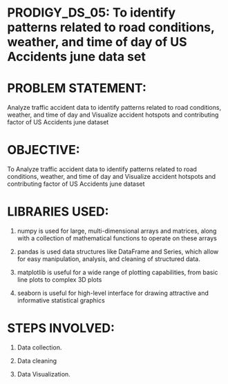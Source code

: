 # PRODIGY_DS_05: To identify patterns related to road conditions, weather, and time of day of US Accidents june data set
# PROBLEM STATEMENT:
Analyze traffic accident data to identify patterns related to road conditions, weather, and time of day and Visualize accident hotspots and contributing factor of US Accidents june dataset
# OBJECTIVE:
To Analyze traffic accident data to identify patterns related to road conditions, weather, and time of day and Visualize accident hotspots and contributing factor of US Accidents june dataset
# LIBRARIES USED:
 1. numpy is used for large, multi-dimensional arrays and matrices, along with a collection of mathematical functions to operate on these arrays

 2. pandas is used data structures like DataFrame and Series, which allow for easy manipulation, analysis, and cleaning of structured data.
 
 3. matplotlib is useful for a wide range of plotting capabilities, from basic line plots to complex 3D plots

 4. seaborn is useful for high-level interface for drawing attractive and informative statistical graphics
    
 # STEPS INVOLVED:
 
 1. Data collection.

 2. Data cleaning

 3. Data Visualization.

